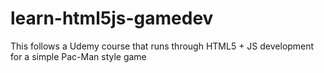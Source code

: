 # learn-html5js-gamedev
This follows a Udemy course that runs through HTML5 + JS development for a simple Pac-Man style game
